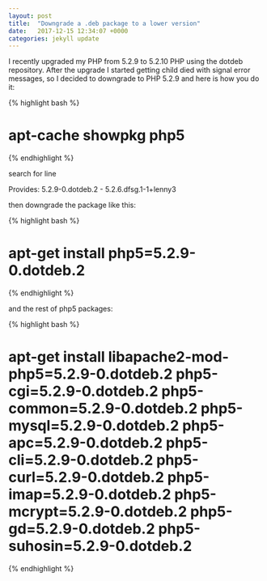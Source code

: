 ```yaml
---
layout: post
title:  "Downgrade a .deb package to a lower version"
date:   2017-12-15 12:34:07 +0000
categories: jekyll update
---
```

I recently upgraded my PHP from 5.2.9 to 5.2.10 PHP using the dotdeb repository. After the upgrade I started getting child died with signal error messages, so I decided to downgrade to PHP 5.2.9 and here is how you do it:

{% highlight bash %}
# apt-cache showpkg php5
{% endhighlight %}

search for line

Provides: 5.2.9-0.dotdeb.2 - 5.2.6.dfsg.1-1+lenny3

then downgrade the package like this:

{% highlight bash %}
# apt-get install php5=5.2.9-0.dotdeb.2
{% endhighlight %}

and the rest of php5 packages:

{% highlight bash %}
# apt-get install libapache2-mod-php5=5.2.9-0.dotdeb.2 php5-cgi=5.2.9-0.dotdeb.2 php5-common=5.2.9-0.dotdeb.2 php5-mysql=5.2.9-0.dotdeb.2 php5-apc=5.2.9-0.dotdeb.2 php5-cli=5.2.9-0.dotdeb.2 php5-curl=5.2.9-0.dotdeb.2 php5-imap=5.2.9-0.dotdeb.2 php5-mcrypt=5.2.9-0.dotdeb.2 php5-gd=5.2.9-0.dotdeb.2 php5-suhosin=5.2.9-0.dotdeb.2
{% endhighlight %}
